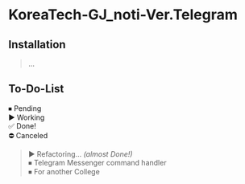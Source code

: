 # KoreaTech-GJ_noti-Ver.Telegram

## Installation
> ...

## To-Do-List
⏹ Pending  
▶️ Working  
✅ Done!  
⛔️ Canceled  
> ▶️ Refactoring... _(almost Done!)_  
> ⏹ Telegram Messenger command handler  
> ⏹ For another College  

